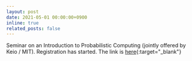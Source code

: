 ```yaml
---
layout: post
date: 2021-05-01 00:00:00+0900
inline: true
related_posts: false
---
```

Seminar on an Introduction to Probabilistic Computing (jointly offered by Keio / MIT). Registration has started. The link is [here](https://ccrc-probabilisticseminar-2021.peatix.com/){:target="\_blank"}
